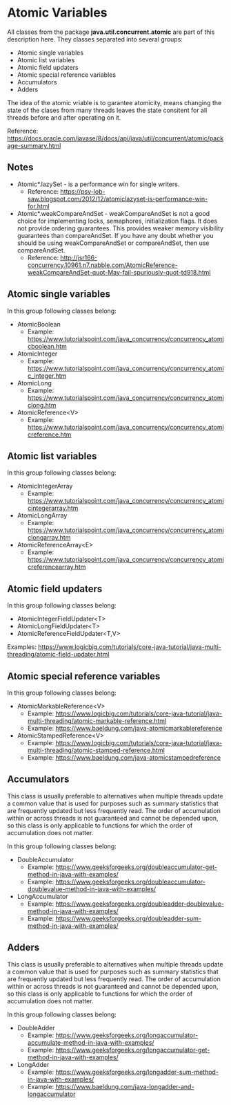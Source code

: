 # Atomic Variables
All classes from the package **java.util.concurrent.atomic** are part of this description here. They classes separated into several groups:
* Atomic single variables
* Atomic list variables
* Atomic field updaters
* Atomic special reference variables
* Accumulators
* Adders

The idea of the atomic vriable is to garantee atomicity, means changing the state of the clases from many threads leaves the state consitent for all threads before and after operating on it.

Reference: https://docs.oracle.com/javase/8/docs/api/java/util/concurrent/atomic/package-summary.html

## Notes
* Atomic*.lazySet - is a performance win for single writers.
  * Reference: https://psy-lob-saw.blogspot.com/2012/12/atomiclazyset-is-performance-win-for.html
* Atomic*.weakCompareAndSet - weakCompareAndSet is not a good choice for implementing locks, semaphores, initialization flags. It does not provide ordering guarantees. This provides weaker memory visibility guarantees than compareAndSet.  If you have any doubt whether you should be using weakCompareAndSet or compareAndSet, then use compareAndSet.
  * Reference: http://jsr166-concurrency.10961.n7.nabble.com/AtomicReference-weakCompareAndSet-quot-May-fail-spuriously-quot-td918.html

## Atomic single variables
In this group following classes belong:
* AtomicBoolean
  * Example: https://www.tutorialspoint.com/java_concurrency/concurrency_atomicboolean.htm
* AtomicInteger
  * Example: https://www.tutorialspoint.com/java_concurrency/concurrency_atomic_integer.htm
* AtomicLong
  * Example: https://www.tutorialspoint.com/java_concurrency/concurrency_atomiclong.htm 
* AtomicReference\<V\>
  * Example: https://www.tutorialspoint.com/java_concurrency/concurrency_atomicreference.htm

## Atomic list variables
In this group following classes belong:
* AtomicIntegerArray
  * Example: https://www.tutorialspoint.com/java_concurrency/concurrency_atomicintegerarray.htm
* AtomicLongArray
  * Example: https://www.tutorialspoint.com/java_concurrency/concurrency_atomiclongarray.htm
* AtomicReferenceArray\<E\>
  * Example: https://www.tutorialspoint.com/java_concurrency/concurrency_atomicreferencearray.htm

## Atomic field updaters
In this group following classes belong:
* AtomicIntegerFieldUpdater\<T\>
* AtomicLongFieldUpdater\<T\>
* AtomicReferenceFieldUpdater\<T,V\>

Examples: https://www.logicbig.com/tutorials/core-java-tutorial/java-multi-threading/atomic-field-updater.html

## Atomic special reference variables
In this group following classes belong:
* AtomicMarkableReference\<V\>
  * Example: https://www.logicbig.com/tutorials/core-java-tutorial/java-multi-threading/atomic-markable-reference.html
  * Example: https://www.baeldung.com/java-atomicmarkablereference
* AtomicStampedReference\<V\>
  * Example: https://www.logicbig.com/tutorials/core-java-tutorial/java-multi-threading/atomic-stamped-reference.html
  * Example: https://www.baeldung.com/java-atomicstampedreference

## Accumulators
This class is usually preferable to alternatives when multiple threads update a common value that is used for purposes such as summary statistics that are frequently updated but less frequently read.
The order of accumulation within or across threads is not guaranteed and cannot be depended upon, so this class is only applicable to functions for which the order of accumulation does not matter.

In this group following classes belong:
* DoubleAccumulator
  * Example: https://www.geeksforgeeks.org/doubleaccumulator-get-method-in-java-with-examples/
  * Example: https://www.geeksforgeeks.org/doubleaccumulator-doublevalue-method-in-java-with-examples/ 
* LongAccumulator
  * Example: https://www.geeksforgeeks.org/doubleadder-doublevalue-method-in-java-with-examples/
  * Example: https://www.geeksforgeeks.org/doubleadder-sum-method-in-java-with-examples/

## Adders
This class is usually preferable to alternatives when multiple threads update a common value that is used for purposes such as summary statistics that are frequently updated but less frequently read.
The order of accumulation within or across threads is not guaranteed and cannot be depended upon, so this class is only applicable to functions for which the order of accumulation does not matter.

In this group following classes belong:
* DoubleAdder
  * Example: https://www.geeksforgeeks.org/longaccumulator-accumulate-method-in-java-with-examples/
  * Example: https://www.geeksforgeeks.org/longaccumulator-get-method-in-java-with-examples/
* LongAdder
  * Example: https://www.geeksforgeeks.org/longadder-sum-method-in-java-with-examples/
  * Example: https://www.baeldung.com/java-longadder-and-longaccumulator



